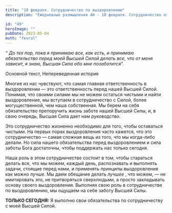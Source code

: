 ```yaml
---
title: "18 февраля. Сотрудничество по выздоровлению"
description: "Ежедневные размышления АН - 18 февраля. Сотрудничество по выздоровлению"

id: "49"
heroImage: ""
pubDate: 2023-05-04
moth: "fevral"
---
```


_“ До тех пор, пока я принимаю все, как есть, и принимаю обязательство перед
моей Высшей Силой делать все, что от меня зависит, я знаю, Высшая Сила обо мне
позаботится”._

Основной текст, Непереведенная история

Многие из нас чувствуют, что самая главная ответственность в выздоровлении —
это ответственность перед нашей Высшей Силой. Понимая, что своими силами мы не
можем остаться чистыми и найти выздоровление, мы вступаем в сотрудничество с
Силой, более могущественной, чем наша собственная. Мы берем на себя
обязательство препоручить жизнь заботе нашей Высшей Силы, и, в свою очередь,
Высшая Сила дает нам руководство.

Это сотрудничество жизненно необходимо для того, чтобы оставаться чистыми. На
первых порах выздоровления часто кажется, что это сотрудничество — самая
сложная вещь из того, что мы когда-либо делали. Но сила нашего обязательства
перед выздоровлением и сила заботы Бога достаточны, чтобы поддержать нас
только сегодня.

Наша роль в этом сотрудничестве состоит в том, чтобы стараться делать все, что
мы можем, каждый день, распознавать и выполнять задачи, стоящие перед нами, и
применять принципы выздоровления как можно лучше. Мы даем обещание делать
_лучшее_ , что можем, — не имитировать это, не притворяться сверхлюдьми, а
просто закладывать основу своего выздоровления. Выполняя свою роль в
сотрудничестве по выздоровлению, мы ощущаем на себе заботу Высшей Силы.

**ТОЛЬКО СЕГОДНЯ:** Я выполню свои обязательства по сотрудничеству с моей
Высшей Силой.
